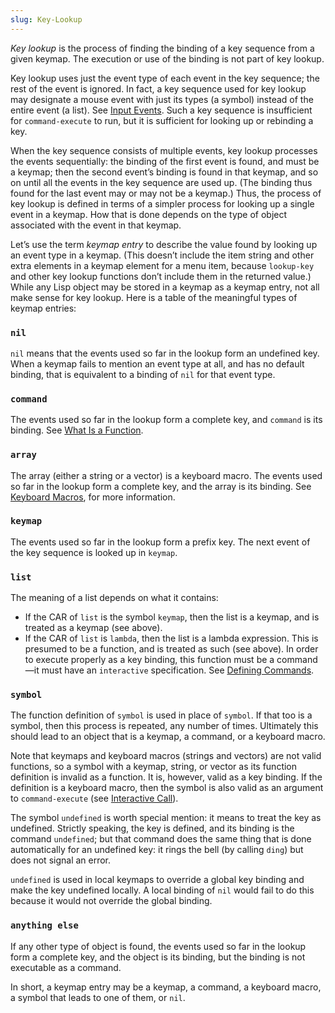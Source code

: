 ```yaml
---
slug: Key-Lookup
---
```


*Key lookup* is the process of finding the binding of a key sequence from a given keymap. The execution or use of the binding is not part of key lookup.

Key lookup uses just the event type of each event in the key sequence; the rest of the event is ignored. In fact, a key sequence used for key lookup may designate a mouse event with just its types (a symbol) instead of the entire event (a list). See [Input Events](/docs/elisp/Input-Events). Such a key sequence is insufficient for `command-execute` to run, but it is sufficient for looking up or rebinding a key.

When the key sequence consists of multiple events, key lookup processes the events sequentially: the binding of the first event is found, and must be a keymap; then the second event’s binding is found in that keymap, and so on until all the events in the key sequence are used up. (The binding thus found for the last event may or may not be a keymap.) Thus, the process of key lookup is defined in terms of a simpler process for looking up a single event in a keymap. How that is done depends on the type of object associated with the event in that keymap.

Let’s use the term *keymap entry* to describe the value found by looking up an event type in a keymap. (This doesn’t include the item string and other extra elements in a keymap element for a menu item, because `lookup-key` and other key lookup functions don’t include them in the returned value.) While any Lisp object may be stored in a keymap as a keymap entry, not all make sense for key lookup. Here is a table of the meaningful types of keymap entries:

### `nil`

`nil` means that the events used so far in the lookup form an undefined key. When a keymap fails to mention an event type at all, and has no default binding, that is equivalent to a binding of `nil` for that event type.

### `command`

The events used so far in the lookup form a complete key, and `command` is its binding. See [What Is a Function](/docs/elisp/What-Is-a-Function).

### `array`

The array (either a string or a vector) is a keyboard macro. The events used so far in the lookup form a complete key, and the array is its binding. See [Keyboard Macros](/docs/elisp/Keyboard-Macros), for more information.

### `keymap`

The events used so far in the lookup form a prefix key. The next event of the key sequence is looked up in `keymap`.

### `list`

The meaning of a list depends on what it contains:

*   If the CAR of `list` is the symbol `keymap`, then the list is a keymap, and is treated as a keymap (see above).
*   If the CAR of `list` is `lambda`, then the list is a lambda expression. This is presumed to be a function, and is treated as such (see above). In order to execute properly as a key binding, this function must be a command—it must have an `interactive` specification. See [Defining Commands](/docs/elisp/Defining-Commands).

### `symbol`

The function definition of `symbol` is used in place of `symbol`. If that too is a symbol, then this process is repeated, any number of times. Ultimately this should lead to an object that is a keymap, a command, or a keyboard macro.

Note that keymaps and keyboard macros (strings and vectors) are not valid functions, so a symbol with a keymap, string, or vector as its function definition is invalid as a function. It is, however, valid as a key binding. If the definition is a keyboard macro, then the symbol is also valid as an argument to `command-execute` (see [Interactive Call](/docs/elisp/Interactive-Call)).

The symbol `undefined` is worth special mention: it means to treat the key as undefined. Strictly speaking, the key is defined, and its binding is the command `undefined`; but that command does the same thing that is done automatically for an undefined key: it rings the bell (by calling `ding`) but does not signal an error.

`undefined` is used in local keymaps to override a global key binding and make the key undefined locally. A local binding of `nil` would fail to do this because it would not override the global binding.

### `anything else`

If any other type of object is found, the events used so far in the lookup form a complete key, and the object is its binding, but the binding is not executable as a command.

In short, a keymap entry may be a keymap, a command, a keyboard macro, a symbol that leads to one of them, or `nil`.
